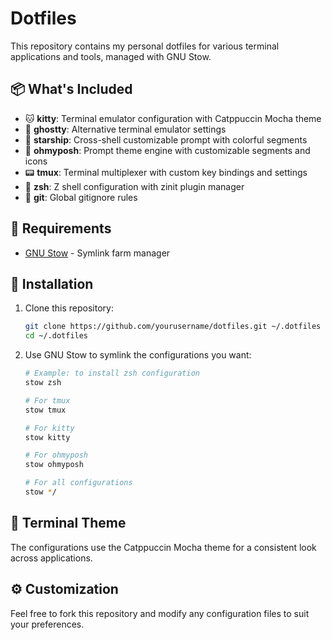 # Dotfiles

This repository contains my personal dotfiles for various terminal applications and tools, managed with GNU Stow.

## 📦 What's Included

- 🐱 **kitty**: Terminal emulator configuration with Catppuccin Mocha theme
- 👻 **ghostty**: Alternative terminal emulator settings
- 🚀 **starship**: Cross-shell customizable prompt with colorful segments
- 🎨 **ohmyposh**: Prompt theme engine with customizable segments and icons
- 📟 **tmux**: Terminal multiplexer with custom key bindings and settings
- 🐚 **zsh**: Z shell configuration with zinit plugin manager
- 🔄 **git**: Global gitignore rules

## 🔧 Requirements

- [GNU Stow](https://www.gnu.org/software/stow/) - Symlink farm manager

## 💾 Installation

1. Clone this repository:
   ```bash
   git clone https://github.com/yourusername/dotfiles.git ~/.dotfiles
   cd ~/.dotfiles
   ```

2. Use GNU Stow to symlink the configurations you want:
    ```bash
    # Example: to install zsh configuration
    stow zsh

    # For tmux
    stow tmux

    # For kitty
    stow kitty
    
    # For ohmyposh
    stow ohmyposh

    # For all configurations
    stow */
    ```

## 🎨 Terminal Theme

The configurations use the Catppuccin Mocha theme for a consistent look across applications.

## ⚙️ Customization

Feel free to fork this repository and modify any configuration files to suit your preferences.